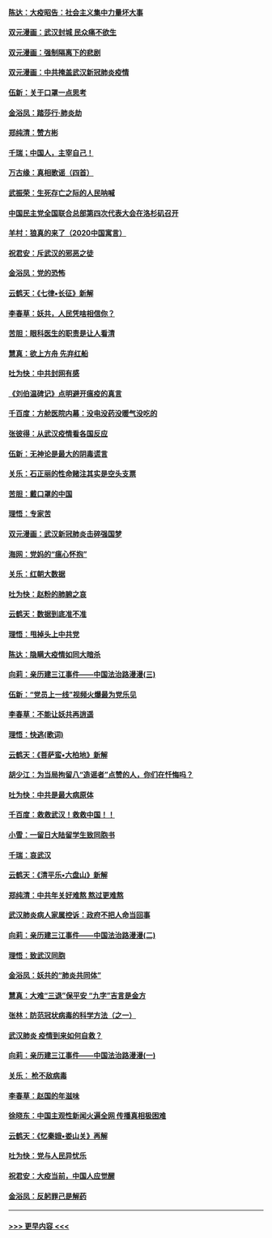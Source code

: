 #### [陈达：大疫昭告：社会主义集中力量坏大事](../pages/nsc993/n11859419.md?t=02111002) 
#### [双元漫画：武汉封城 民众痛不欲生](../pages/nsc993/n11859287.md?t=02111002) 
#### [双元漫画：强制隔离下的悲剧](../pages/nsc993/n11859244.md?t=02111002) 
#### [双元漫画：中共掩盖武汉新冠肺炎疫情](../pages/nsc993/n11858249.md?t=02111002) 
#### [伍新：关于口罩一点思考](../pages/nsc993/n11859195.md?t=02111002) 
#### [金浴凤：踏莎行‧肺炎劫](../pages/nsc993/n11858227.md?t=02111002) 
#### [郑纯清：赞方彬](../pages/nsc993/n11856803.md?t=02111002) 
#### [千瑞；中国人，主宰自己！](../pages/nsc993/n11856793.md?t=02111002) 
#### [万古缘：真相歌谣（四首）](../pages/nsc993/n11856263.md?t=02111002) 
#### [武振荣：生死存亡之际的人民呐喊](../pages/nsc993/n11856256.md?t=02111002) 
#### [中国民主党全国联合总部第四次代表大会在洛杉矶召开](../pages/nsc993/n11856344.md?t=02111002) 
#### [羊村：狼真的来了（2020中国寓言）](../pages/nsc993/n11856229.md?t=02111002) 
#### [祝君安：斥武汉的邪恶之徒](../pages/nsc993/n11855861.md?t=02111002) 
#### [金浴凤：党的恐怖](../pages/nsc993/n11855849.md?t=02111002) 
#### [云鹤天：《七律▪长征》新解](../pages/nsc993/n11855479.md?t=02111002) 
#### [李春草：妖共，人民凭啥相信你？](../pages/nsc993/n11855196.md?t=02111002) 
#### [苦胆：眼科医生的职责是让人看清](../pages/nsc993/n11853840.md?t=02111002) 
#### [慧真：欲上方舟 先弃红船](../pages/nsc993/n11853483.md?t=02111002) 
#### [吐为快：中共封网有感](../pages/nsc993/n11852575.md?t=02111002) 
#### [《刘伯温碑记》点明避开瘟疫的真言](../pages/nsc993/n11852128.md?t=02111002) 
#### [千百度：方舱医院内幕：没电没药没暖气没吃的](../pages/nsc993/n11850211.md?t=02111002) 
#### [张彼得：从武汉疫情看各国反应](../pages/nsc993/n11850102.md?t=02111002) 
#### [伍新：无神论是最大的阴毒谎言](../pages/nsc993/n11846129.md?t=02111002) 
#### [关乐：石正丽的性命赌注其实是空头支票](../pages/nsc993/n11846109.md?t=02111002) 
#### [苦胆：戴口罩的中国](../pages/nsc993/n11845576.md?t=02111002) 
#### [理悟：专家苦](../pages/nsc993/n11845564.md?t=02111002) 
#### [双元漫画：武汉新冠肺炎击碎强国梦](../pages/nsc993/n11843320.md?t=02111002) 
#### [海网：党妈的“瘟心怀抱”](../pages/nsc993/n11840740.md?t=02111002) 
#### [关乐：红朝大数据](../pages/nsc993/n11840675.md?t=02111002) 
#### [吐为快：赵粉的肺腑之哀](../pages/nsc993/n11840618.md?t=02111002) 
#### [云鹤天：数据到底准不准](../pages/nsc993/n11840325.md?t=02111002) 
#### [理悟：甩掉头上中共党](../pages/nsc993/n11838826.md?t=02111002) 
#### [陈达：隐瞒大疫情如同大暗杀](../pages/nsc993/n11838771.md?t=02111002) 
#### [向莉：亲历建三江事件——中国法治路漫漫(三)](../pages/nsc993/n11831825.md?t=02111002) 
#### [伍新：“党员上一线”视频火爆最为党乐见](../pages/nsc993/n11838200.md?t=02111002) 
#### [李春草：不能让妖共再逍遥](../pages/nsc993/n11838102.md?t=02111002) 
#### [理悟：快逃(歌词)](../pages/nsc993/n11838083.md?t=02111002) 
#### [云鹤天：《菩萨蛮▪大柏地》新解](../pages/nsc993/n11838059.md?t=02111002) 
#### [胡少江：为当局拘留八“造谣者”点赞的人，你们在忏悔吗？](../pages/nsc993/n11836801.md?t=02111002) 
#### [吐为快：中共是最大病原体](../pages/nsc993/n11836748.md?t=02111002) 
#### [千百度：救救武汉！救救中国！！](../pages/nsc993/n11836145.md?t=02111002) 
#### [小雪：一留日大陆留学生致同胞书](../pages/nsc993/n11834624.md?t=02111002) 
#### [千瑞：哀武汉](../pages/nsc993/n11833647.md?t=02111002) 
#### [云鹤天：《清平乐▪六盘山》新解](../pages/nsc993/n11833611.md?t=02111002) 
#### [郑纯清：中共年关好难熬 熬过更难熬](../pages/nsc993/n11833489.md?t=02111002) 
#### [武汉肺炎病人家属控诉：政府不把人命当回事](../pages/nsc993/n11833205.md?t=02111002) 
#### [向莉：亲历建三江事件——中国法治路漫漫(二)](../pages/nsc993/n11829102.md?t=02111002) 
#### [理悟：致武汉同胞](../pages/nsc993/n11831522.md?t=02111002) 
#### [金浴凤：妖共的“肺炎共同体”](../pages/nsc993/n11829448.md?t=02111002) 
#### [慧真：大难“三退”保平安 “九字”吉言是金方](../pages/nsc993/n11829501.md?t=02111002) 
#### [张林：防范冠状病毒的科学方法（之一）](../pages/nsc993/n11828618.md?t=02111002) 
#### [武汉肺炎 疫情到来如何自救？](../pages/nsc993/n11827632.md?t=02111002) 
#### [向莉：亲历建三江事件——中国法治路漫漫(一)](../pages/nsc993/n11827190.md?t=02111002) 
#### [关乐： 枪不敌病毒](../pages/nsc993/n11826746.md?t=02111002) 
#### [李春草：赵国的年滋味](../pages/nsc993/n11826321.md?t=02111002) 
#### [徐晓东：中国主观性新闻火遍全网 传播真相极困难](../pages/nsc993/n11826508.md?t=02111002) 
#### [云鹤天：《忆秦娥▪娄山关》再解](../pages/nsc993/n11824682.md?t=02111002) 
#### [吐为快：党与人民异忧乐](../pages/nsc993/n11824660.md?t=02111002) 
#### [祝君安：大疫当前，中国人应觉醒](../pages/nsc993/n11821946.md?t=02111002) 
#### [金浴凤：反躬罪己是解药](../pages/nsc993/n11820280.md?t=02111002) 

----
#### [ >>> 更早内容 <<< ](../indexes/nsc993-earlier.md)
